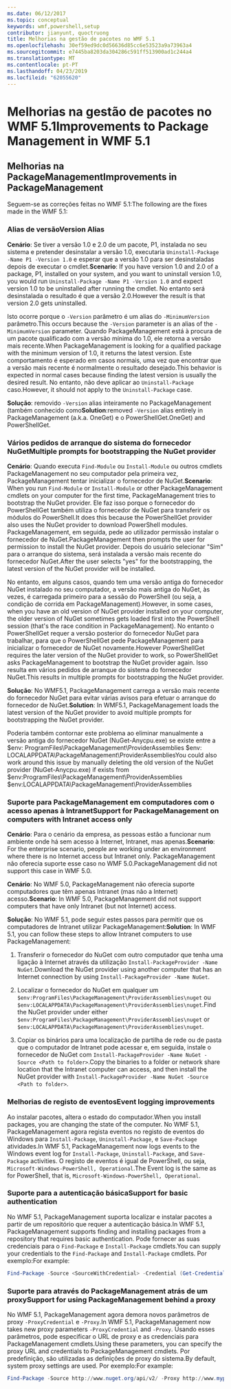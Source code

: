 ```yaml
---
ms.date: 06/12/2017
ms.topic: conceptual
keywords: wmf,powershell,setup
contributor: jianyunt, quoctruong
title: Melhorias na gestão de pacotes no WMF 5.1
ms.openlocfilehash: 30ef59ed9dc0d56636d85cc6e53523a9a73963a4
ms.sourcegitcommit: e7445ba8203da304286c591ff513900ad1c244a4
ms.translationtype: MT
ms.contentlocale: pt-PT
ms.lasthandoff: 04/23/2019
ms.locfileid: "62055620"
---
```

# <a name="improvements-to-package-management-in-wmf-51"></a><span data-ttu-id="f146c-103">Melhorias na gestão de pacotes no WMF 5.1</span><span class="sxs-lookup"><span data-stu-id="f146c-103">Improvements to Package Management in WMF 5.1</span></span>

## <a name="improvements-in-packagemanagement"></a><span data-ttu-id="f146c-104">Melhorias na PackageManagement</span><span class="sxs-lookup"><span data-stu-id="f146c-104">Improvements in PackageManagement</span></span>

<span data-ttu-id="f146c-105">Seguem-se as correções feitas no WMF 5.1:</span><span class="sxs-lookup"><span data-stu-id="f146c-105">The following are the fixes made in the WMF 5.1:</span></span>

### <a name="version-alias"></a><span data-ttu-id="f146c-106">Alias de versão</span><span class="sxs-lookup"><span data-stu-id="f146c-106">Version Alias</span></span>

<span data-ttu-id="f146c-107">**Cenário**: Se tiver a versão 1.0 e 2.0 de um pacote, P1, instalada no seu sistema e pretender desinstalar a versão 1.0, executaria `Uninstall-Package -Name P1 -Version 1.0` e esperar que a versão 1.0 para ser desinstaladas depois de executar o cmdlet.</span><span class="sxs-lookup"><span data-stu-id="f146c-107">**Scenario**: If you have version 1.0 and 2.0 of a package, P1, installed on your system, and you want to uninstall version 1.0, you would run `Uninstall-Package -Name P1 -Version 1.0` and expect version 1.0 to be uninstalled after running the cmdlet.</span></span> <span data-ttu-id="f146c-108">No entanto será desinstalada o resultado é que a versão 2.0.</span><span class="sxs-lookup"><span data-stu-id="f146c-108">However the result is that version 2.0 gets uninstalled.</span></span>

<span data-ttu-id="f146c-109">Isto ocorre porque o `-Version` parâmetro é um alias do `-MinimumVersion` parâmetro.</span><span class="sxs-lookup"><span data-stu-id="f146c-109">This occurs because the `-Version` parameter is an alias of the `-MinimumVersion` parameter.</span></span> <span data-ttu-id="f146c-110">Quando PackageManagement está à procura de um pacote qualificado com a versão mínima do 1.0, ele retorna a versão mais recente.</span><span class="sxs-lookup"><span data-stu-id="f146c-110">When PackageManagement is looking for a qualified package with the minimum version of 1.0, it returns the latest version.</span></span> <span data-ttu-id="f146c-111">Este comportamento é esperado em casos normais, uma vez que encontrar que a versão mais recente é normalmente o resultado desejado.</span><span class="sxs-lookup"><span data-stu-id="f146c-111">This behavior is expected in normal cases because finding the latest version is usually the desired result.</span></span> <span data-ttu-id="f146c-112">No entanto, não deve aplicar ao `Uninstall-Package` caso.</span><span class="sxs-lookup"><span data-stu-id="f146c-112">However, it should not apply to the `Uninstall-Package` case.</span></span>

<span data-ttu-id="f146c-113">**Solução**: removido `-Version` alias inteiramente no PackageManagement (também conhecido como</span><span class="sxs-lookup"><span data-stu-id="f146c-113">**Solution**:removed `-Version` alias entirely in PackageManagement (a.k.a.</span></span> <span data-ttu-id="f146c-114">OneGet) e o PowerShellGet.</span><span class="sxs-lookup"><span data-stu-id="f146c-114">OneGet) and PowerShellGet.</span></span>

### <a name="multiple-prompts-for-bootstrapping-the-nuget-provider"></a><span data-ttu-id="f146c-115">Vários pedidos de arranque do sistema do fornecedor NuGet</span><span class="sxs-lookup"><span data-stu-id="f146c-115">Multiple prompts for bootstrapping the NuGet provider</span></span>

<span data-ttu-id="f146c-116">**Cenário**: Quando executa `Find-Module` ou `Install-Module` ou outros cmdlets PackageManagement no seu computador pela primeira vez, PackageManagement tentar inicializar o fornecedor de NuGet.</span><span class="sxs-lookup"><span data-stu-id="f146c-116">**Scenario**: When you run `Find-Module` or `Install-Module` or other PackageManagement cmdlets on your computer for the first time, PackageManagement tries to bootstrap the NuGet provider.</span></span> <span data-ttu-id="f146c-117">Ele faz isso porque o fornecedor do PowerShellGet também utiliza o fornecedor de NuGet para transferir os módulos do PowerShell.</span><span class="sxs-lookup"><span data-stu-id="f146c-117">It does this because the PowerShellGet provider also uses the NuGet provider to download PowerShell modules.</span></span> <span data-ttu-id="f146c-118">PackageManagement, em seguida, pede ao utilizador permissão instalar o fornecedor de NuGet.</span><span class="sxs-lookup"><span data-stu-id="f146c-118">PackageManagement then prompts the user for permission to install the NuGet provider.</span></span> <span data-ttu-id="f146c-119">Depois do usuário selecionar "Sim" para o arranque do sistema, será instalada a versão mais recente do fornecedor NuGet.</span><span class="sxs-lookup"><span data-stu-id="f146c-119">After the user selects "yes" for the bootstrapping, the latest version of the NuGet provider will be installed.</span></span>

<span data-ttu-id="f146c-120">No entanto, em alguns casos, quando tem uma versão antiga do fornecedor NuGet instalado no seu computador, a versão mais antiga do NuGet, às vezes, é carregada primeiro para a sessão do PowerShell (ou seja, a condição de corrida em PackageManagement).</span><span class="sxs-lookup"><span data-stu-id="f146c-120">However, in some cases, when you have an old version of NuGet provider installed on your computer, the older version of NuGet sometimes gets loaded first into the PowerShell session (that's the race condition in PackageManagement).</span></span> <span data-ttu-id="f146c-121">No entanto o PowerShellGet requer a versão posterior do fornecedor NuGet para trabalhar, para que o PowerShellGet pede PackageManagement para inicializar o fornecedor de NuGet novamente.</span><span class="sxs-lookup"><span data-stu-id="f146c-121">However PowerShellGet requires the later version of the NuGet provider to work, so PowerShellGet asks PackageManagement to bootstrap the NuGet provider again.</span></span> <span data-ttu-id="f146c-122">Isso resulta em vários pedidos de arranque do sistema do fornecedor NuGet.</span><span class="sxs-lookup"><span data-stu-id="f146c-122">This results in multiple prompts for bootstrapping the NuGet provider.</span></span>

<span data-ttu-id="f146c-123">**Solução**: No WMF5.1, PackageManagement carrega a versão mais recente do fornecedor NuGet para evitar várias avisos para efetuar o arranque do fornecedor de NuGet.</span><span class="sxs-lookup"><span data-stu-id="f146c-123">**Solution**: In WMF5.1, PackageManagement loads the latest version of the NuGet provider to avoid multiple prompts for bootstrapping the NuGet provider.</span></span>

<span data-ttu-id="f146c-124">Poderia também contornar este problema ao eliminar manualmente a versão antiga do fornecedor NuGet (NuGet-Anycpu.exe) se existe entre a $env: ProgramFiles\PackageManagement\ProviderAssemblies $env: LOCALAPPDATA\PackageManagement\ProviderAssemblies</span><span class="sxs-lookup"><span data-stu-id="f146c-124">You could also work around this issue by manually deleting the old version of the NuGet provider (NuGet-Anycpu.exe) if exists from $env:ProgramFiles\PackageManagement\ProviderAssemblies $env:LOCALAPPDATA\PackageManagement\ProviderAssemblies</span></span>


### <a name="support-for-packagemanagement-on-computers-with-intranet-access-only"></a><span data-ttu-id="f146c-125">Suporte para PackageManagement em computadores com o acesso apenas à Intranet</span><span class="sxs-lookup"><span data-stu-id="f146c-125">Support for PackageManagement on computers with Intranet access only</span></span>

<span data-ttu-id="f146c-126">**Cenário**: Para o cenário da empresa, as pessoas estão a funcionar num ambiente onde há sem acesso à Internet, Intranet, mas apenas.</span><span class="sxs-lookup"><span data-stu-id="f146c-126">**Scenario**: For the enterprise scenario, people are working under an environment where there is no Internet access but Intranet only.</span></span> <span data-ttu-id="f146c-127">PackageManagement não oferecia suporte esse caso no WMF 5.0.</span><span class="sxs-lookup"><span data-stu-id="f146c-127">PackageManagement did not support this case in WMF 5.0.</span></span>

<span data-ttu-id="f146c-128">**Cenário**: No WMF 5.0, PackageManagement não oferecia suporte computadores que têm apenas Intranet (mas não a Internet) acesso.</span><span class="sxs-lookup"><span data-stu-id="f146c-128">**Scenario**: In WMF 5.0, PackageManagement did not support computers that have only Intranet (but not Internet) access.</span></span>

<span data-ttu-id="f146c-129">**Solução**: No WMF 5.1, pode seguir estes passos para permitir que os computadores de Intranet utilizar PackageManagement:</span><span class="sxs-lookup"><span data-stu-id="f146c-129">**Solution**: In WMF 5.1, you can follow these steps to allow Intranet computers to use PackageManagement:</span></span>

1. <span data-ttu-id="f146c-130">Transferir o fornecedor do NuGet com outro computador que tenha uma ligação à Internet através da utilização `Install-PackageProvider -Name NuGet`.</span><span class="sxs-lookup"><span data-stu-id="f146c-130">Download the NuGet provider using another computer that has an Internet connection by using `Install-PackageProvider -Name NuGet`.</span></span>

2. <span data-ttu-id="f146c-131">Localizar o fornecedor do NuGet em qualquer um `$env:ProgramFiles\PackageManagement\ProviderAssemblies\nuget` ou `$env:LOCALAPPDATA\PackageManagement\ProviderAssemblies\nuget`.</span><span class="sxs-lookup"><span data-stu-id="f146c-131">Find the NuGet provider under either `$env:ProgramFiles\PackageManagement\ProviderAssemblies\nuget`  or  `$env:LOCALAPPDATA\PackageManagement\ProviderAssemblies\nuget`.</span></span>

3. <span data-ttu-id="f146c-132">Copiar os binários para uma localização de partilha de rede ou de pasta que o computador de Intranet pode acessar e, em seguida, instale o fornecedor de NuGet com `Install-PackageProvider -Name NuGet -Source <Path to folder>`.</span><span class="sxs-lookup"><span data-stu-id="f146c-132">Copy the binaries to a folder or network share location that the Intranet computer can access, and then install the NuGet provider with `Install-PackageProvider -Name NuGet -Source <Path to folder>`.</span></span>


### <a name="event-logging-improvements"></a><span data-ttu-id="f146c-133">Melhorias de registo de eventos</span><span class="sxs-lookup"><span data-stu-id="f146c-133">Event logging improvements</span></span>

<span data-ttu-id="f146c-134">Ao instalar pacotes, altera o estado do computador.</span><span class="sxs-lookup"><span data-stu-id="f146c-134">When you install packages, you are changing the state of the computer.</span></span> <span data-ttu-id="f146c-135">No WMF 5.1, PackageManagement agora regista eventos no registo de eventos do Windows para `Install-Package`, `Uninstall-Package`, e `Save-Package` atividades.</span><span class="sxs-lookup"><span data-stu-id="f146c-135">In WMF 5.1, PackageManagement now logs events to the Windows event log for `Install-Package`, `Uninstall-Package`, and `Save-Package` activities.</span></span> <span data-ttu-id="f146c-136">O registo de eventos é igual de PowerShell, ou seja, `Microsoft-Windows-PowerShell, Operational`.</span><span class="sxs-lookup"><span data-stu-id="f146c-136">The Event log  is the same as for PowerShell, that is, `Microsoft-Windows-PowerShell, Operational`.</span></span>

### <a name="support-for-basic-authentication"></a><span data-ttu-id="f146c-137">Suporte para a autenticação básica</span><span class="sxs-lookup"><span data-stu-id="f146c-137">Support for basic authentication</span></span>

<span data-ttu-id="f146c-138">No WMF 5.1, PackageManagement suporta localizar e instalar pacotes a partir de um repositório que requer a autenticação básica.</span><span class="sxs-lookup"><span data-stu-id="f146c-138">In WMF 5.1, PackageManagement supports finding and installing packages from a repository that requires basic authentication.</span></span> <span data-ttu-id="f146c-139">Pode fornecer as suas credenciais para o `Find-Package` e `Install-Package` cmdlets.</span><span class="sxs-lookup"><span data-stu-id="f146c-139">You can supply your credentials to the `Find-Package` and `Install-Package` cmdlets.</span></span> <span data-ttu-id="f146c-140">Por exemplo:</span><span class="sxs-lookup"><span data-stu-id="f146c-140">For example:</span></span>

``` PowerShell
Find-Package -Source <SourceWithCredential> -Credential (Get-Credential)
```

### <a name="support-for-using-packagemanagement-behind-a-proxy"></a><span data-ttu-id="f146c-141">Suporte para através do PackageManagement atrás de um proxy</span><span class="sxs-lookup"><span data-stu-id="f146c-141">Support for using PackageManagement behind a proxy</span></span>

<span data-ttu-id="f146c-142">No WMF 5.1, PackageManagement agora demora novos parâmetros de proxy `-ProxyCredential` e `-Proxy`.</span><span class="sxs-lookup"><span data-stu-id="f146c-142">In WMF 5.1, PackageManagement now takes new proxy parameters `-ProxyCredential` and `-Proxy`.</span></span> <span data-ttu-id="f146c-143">Usando esses parâmetros, pode especificar o URL de proxy e as credenciais para PackageManagement cmdlets.</span><span class="sxs-lookup"><span data-stu-id="f146c-143">Using these parameters, you can specify the proxy URL and credentials to PackageManagement cmdlets.</span></span> <span data-ttu-id="f146c-144">Por predefinição, são utilizadas as definições de proxy do sistema.</span><span class="sxs-lookup"><span data-stu-id="f146c-144">By default, system proxy settings are used.</span></span> <span data-ttu-id="f146c-145">Por exemplo:</span><span class="sxs-lookup"><span data-stu-id="f146c-145">For example:</span></span>

``` PowerShell
Find-Package -Source http://www.nuget.org/api/v2/ -Proxy http://www.myproxyserver.com -ProxyCredential (Get-Credential)
```
